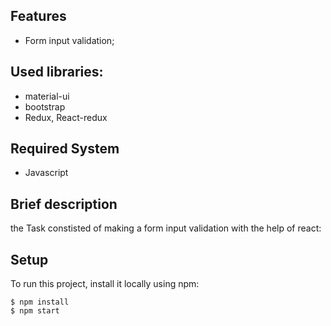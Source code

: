 

## Features
* Form input validation;
## Used libraries: 
* material-ui
* bootstrap
* Redux, React-redux
## Required System
* Javascript
## Brief description
the Task constisted of making a form input validation with the help of react: 


## Setup
To run this project, install it locally using npm:

```
$ npm install
$ npm start

```
